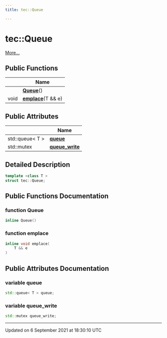 ```yaml
---
title: tec::Queue

---
```


# tec::Queue



 [More...](#detailed-description)

## Public Functions

|                | Name           |
| -------------- | -------------- |
| | **[Queue](/engine/Classes/structtec_1_1_queue/#function-queue)**() |
| void | **[emplace](/engine/Classes/structtec_1_1_queue/#function-emplace)**(T && e) |

## Public Attributes

|                | Name           |
| -------------- | -------------- |
| std::queue< T > | **[queue](/engine/Classes/structtec_1_1_queue/#variable-queue)**  |
| std::mutex | **[queue_write](/engine/Classes/structtec_1_1_queue/#variable-queue_write)**  |

## Detailed Description

```cpp
template <class T >
struct tec::Queue;
```

## Public Functions Documentation

### function Queue

```cpp
inline Queue()
```


### function emplace

```cpp
inline void emplace(
    T && e
)
```


## Public Attributes Documentation

### variable queue

```cpp
std::queue< T > queue;
```


### variable queue_write

```cpp
std::mutex queue_write;
```


-------------------------------

Updated on  6 September 2021 at 18:30:10 UTC